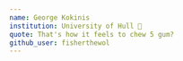 ```yaml
---
name: George Kokinis
institution: University of Hull 🚩
quote: That's how it feels to chew 5 gum?
github_user: fisherthewol
---
```

